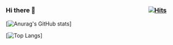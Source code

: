 ### Hi there 👋　　　　　　　　　　　　　　　　　　[![Hits](https://hits.seeyoufarm.com/api/count/incr/badge.svg?url=https%3A%2F%2Fgithub.com%2FMinhoMoon&count_bg=%2379C83D&title_bg=%23555555&icon=&icon_color=%23E7E7E7&title=hits&edge_flat=false)](https://hits.seeyoufarm.com)

[![Anurag's GitHub stats](https://github-readme-stats.vercel.app/api?username=MinhoMoon&show_icons=true&theme=great-gatsby)]

[![Top Langs](https://github-readme-stats.vercel.app/api/top-langs/?username=MinhoMoon&layout=compact&theme=great-gatsby)]
<!--
**MinhoMoon/MinhoMoon** is a ✨ _special_ ✨ repository because its `README.md` (this file) appears on your GitHub profile.

Here are some ideas to get you started:

- 🔭 I’m currently working on ...
- 🌱 I’m currently learning ...
- 👯 I’m looking to collaborate on ...
- 🤔 I’m looking for help with ...
- 💬 Ask me about ...
- 📫 How to reach me: ...
- 😄 Pronouns: ...
- ⚡ Fun fact: ...
-->
